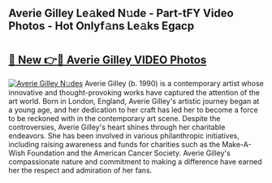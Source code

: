 ## Averie Gilley Le𝚊ked N𝚞de - Part-tFY Video Photos - Hot Onlyf𝚊ns Le𝚊ks Egacp

# <h2><a href="http://ab42522.deff.icu/?id=Averie+Gilley">🔗 New 👉🔴 Averie Gilley VIDEO Photos</a></h2>

[![Averie Gilley N𝚞des](https://i.imgur.com/rIISA9y.gif)](http://ab42522.deff.icu/?id=Averie+Gilley)
Averie Gilley (b. 1990) is a contemporary artist whose innovative and thought-provoking works have captured the attention of the art world. Born in London, England, Averie Gilley's artistic journey began at a young age, and her dedication to her craft has led her to become a force to be reckoned with in the contemporary art scene. Despite the controversies, Averie Gilley's heart shines through her charitable endeavors. She has been involved in various philanthropic initiatives, including raising awareness and funds for charities such as the Make-A-Wish Foundation and the American Cancer Society. Averie Gilley's compassionate nature and commitment to making a difference have earned her the respect and admiration of her fans.
